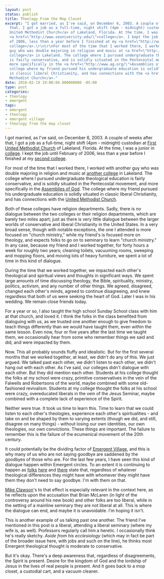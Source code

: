 ```yaml
---
layout: post
status: publish
title: Theology From the Mop Closet
excerpt: "I got married, as I've said, on December 6, 2003. A couple of weeks after
  that, I got a job as a full-time, night shift (4pm - midnight) custodian at <a href=\"http://www.firstumc.org/\">First
  United Methodist Church</a> of Lakeland, Florida. At the time, I was a junior in
  <a href=\"http://www.seuniversity.edu/\">college</a>. I kept the job until February
  of 2006, less than a year before I finished at my <a href=\"http://www.academy.edu/\">second
  college</a>.\r\n\r\nFor most of the time that I worked there, I worked with another
  guy who was double majoring in religion and music at <a href=\"http://www.flsouthern.edu/\">another
  college</a> in Lakeland. The college where I pursued undergraduate theological education
  is fairly conservative, and is solidly situated in the Pentecostal movement, and
  more specifically in the <a href=\"http://www.ag.org/\">Assemblies of God</a>. The
  college where my friend pursued his undergraduate education is solidly situated
  in classic liberal Christianity, and has connections with the <a href=\"http://www.umc.org/\">United
  Methodist Church</a>."
date: 2010-02-19 19:00:04.000000000 -05:00
type: post
categories:
- theology
- emergent
tags:
- emergent
- theology
- emergent village
- theology from the mop closet
---
```

I got married, as I've said, on December 6, 2003. A couple of weeks after that, I got a job as a full-time, night shift (4pm - midnight) custodian at <a href="http://www.firstumc.org/">First United Methodist Church</a> of Lakeland, Florida. At the time, I was a junior in <a href="http://www.seuniversity.edu/">college</a>. I kept the job until February of 2006, less than a year before I finished at my <a href="http://www.academy.edu/">second college</a>.

For most of the time that I worked there, I worked with another guy who was double majoring in religion and music at <a href="http://www.flsouthern.edu/">another college</a> in Lakeland. The college where I pursued undergraduate theological education is fairly conservative, and is solidly situated in the Pentecostal movement, and more specifically in the <a href="http://www.ag.org/">Assemblies of God</a>. The college where my friend pursued his undergraduate education is solidly situated in classic liberal Christianity, and has connections with the <a href="http://www.umc.org/">United Methodist Church</a>.

Both of these colleges have religion departments. Sadly, there is <em>no</em> dialogue between the two colleges or their religion departments, which are barely two miles apart; just as there is very little dialogue between the larger worlds of conservative and liberal Christianity in the United States. In a very broad sense, though with notable exceptions, the one I attended is more focused on "church ministry," while my friend's is focused more on theology, and expects folks to go on to seminary to learn "church ministry." In any case, because my friend and I worked together, for forty hours a week for roughly two years; cleaning toilets, vacuuming rooms, sweeping and mopping floors, and moving lots of heavy furniture, we spent a lot of time in this kind of dialogue.

During the time that we worked together, we impacted each other's theological and spiritual views and thoughts in significant ways. We spent large amounts of time discussing theology, the Bible, spirituality, ministry, politics, activism, and any number of other things. We agreed, disagreed, changed each other's minds, agreed to continue disagreeing, and knew regardless that both of us were seeking the heart of God. Later I was in his wedding. We remain close friends today.

For a year or so, I also taught the high school Sunday School class with him at that church, and loved it. I think the folks in the class benefited from dialoguing with us, as we trusted one another enough to give freedom to teach things differently than we would have taught them, even within the same lesson. Even now, four or five years after the last time we taught them, we occasionally hear from some who remember things we said and did, and were impacted by them.

Now. This all probably sounds fluffy and idealistic. But for the first several months that we worked together, at least, we didn't do any of this. We just argued. We talked past each other, we didn't listen to each other, we didn't hang out with each other. As I've said, our colleges didn't dialogue with each other. But they did mention each other. Students at his college thought the folks at my school were crazy, primitive conservatives in the vein of the Falwells and Robertsons of the world, maybe combined with some old-fashioned revivalism. Students at my college thought the folks at his school were crazy, overeducated liberals in the vein of the Jesus Seminar, maybe combined with a complete lack of experience of the Spirit.

Neither were true. It took us time to learn this. Time to learn that we could listen to each other's theologies, experience each other's spiritualities - and take on and be shaped by them to varying extents (though we did, and still, disagree on many things) - without losing our own identities, our own theologies, our own convictions. These things are important. The failure to remember this is the failure of the ecumenical movement of the 20th century.

It could potentially be the dividing factor of <a href="http://www.emergentvillage.org/">Emergent Village</a>, and this is why many of us who are not saying goodbye are saddened by the goodbyes of those who are. For the last few years, I have seen this kind of dialogue happen within Emergent circles. To an extent it is continuing to happen as <a href="http://www.jordoncooper.com/2010/02/14/theological-debate-as-a-blood-sport/">folks</a> <a href="http://www.missional.ca/2010/01/emerging-church/">here</a> and <a href="http://inamirrordimly.com/2010/02/11/defining-ourselves-by-what-we-are-not-thoughts-on-the-good-bye-emergent-posts/">there</a> state that, regardless of whatever theological differences they might have with whomever they might have them they don't need to say goodbye. I'm with them on that.

<a href="http://emergingpensees.blogspot.com/2010/02/why-im-not-leaving-emergent.html">Mike Clawson</a>'s to that effect is especially relevant in the context here, as he reflects upon the accusation that Brian McLaren (in light of the controversy around his new book) and other folks are too liberal, while in the setting of a mainline seminary they are not liberal at all. This is where the dialogue can end, and maybe it is unavoidable. I'm hoping it isn't.

This is another example of us talking past one another. The friend I've mentioned in this post <em>is</em> a liberal, attending a liberal seminary (where my wife is, as well). Professors regularly call him a heretic. I occasionally think he's really sketchy. <em>Aside from his ecclesiology</em> (which may in fact be part of the broader issue here, with jobs and such on the line), he thinks most Emergent theological thought is moderate to conservative.

But it's okay. There's a deep awareness that, regardless of disagreements, the Spirit is present. Desire for the kingdom of God and the lordship of Jesus in the lives of real people is present. And it goes back to a mop closet, a custodial cart, and a vacuum cleaner.
